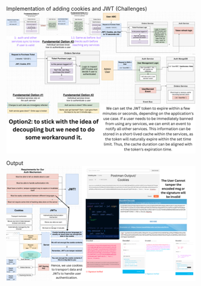 Implementation of adding cookies and JWT
(Challenges)
![alt img](./imgs/Cookies-JWTOptions.png)

Output
![alt img](./imgs/cookies-jwtf-output.png)
